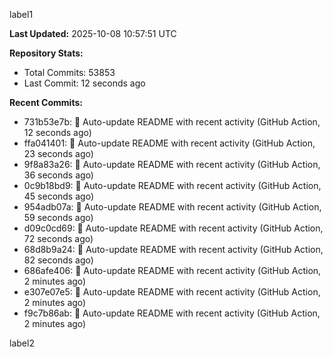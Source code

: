 
label1 
<!-- ACTIVITY_START -->
**Last Updated:** 2025-10-08 10:57:51 UTC

**Repository Stats:**
- Total Commits: 53853
- Last Commit: 12 seconds ago

**Recent Commits:**
- 731b53e7b: 🤖 Auto-update README with recent activity (GitHub Action, 12 seconds ago)
- ffa041401: 🤖 Auto-update README with recent activity (GitHub Action, 23 seconds ago)
- 9f8a83a26: 🤖 Auto-update README with recent activity (GitHub Action, 36 seconds ago)
- 0c9b18bd9: 🤖 Auto-update README with recent activity (GitHub Action, 45 seconds ago)
- 954adb07a: 🤖 Auto-update README with recent activity (GitHub Action, 59 seconds ago)
- d09c0cd69: 🤖 Auto-update README with recent activity (GitHub Action, 72 seconds ago)
- 68d8b9a24: 🤖 Auto-update README with recent activity (GitHub Action, 82 seconds ago)
- 686afe406: 🤖 Auto-update README with recent activity (GitHub Action, 2 minutes ago)
- e307e07e5: 🤖 Auto-update README with recent activity (GitHub Action, 2 minutes ago)
- f9c7b86ab: 🤖 Auto-update README with recent activity (GitHub Action, 2 minutes ago)
<!-- ACTIVITY_END -->

label2

